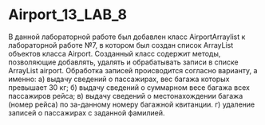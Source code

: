 # Airport_13_LAB_8
В данной лабораторной работе был добавлен класс AirportArraylist к лабораторной работе №7, в котором был создан список ArrayList объектов класса Airport. Созданный класс содержит методы, позволяющие добавлять, удалять и обрабатывать записи в списке ArrayList airport. Обработка записей происводится согласно варианту, а именно: а) выдачу сведений о пассажирах, вес багажа которых превышает 30 кг; б) выдачу сведений о суммарном весе багажа всех пассажиров рейса; в) выдачу сведений о местонахождении багажа (номер рейса) по за-данному номеру багажной квитанции. г) удаление записей о пассажирах с заданной фамилией.
